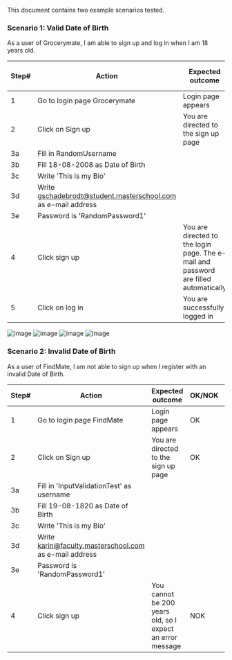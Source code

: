 This document contains two example scenarios tested.


### Scenario 1: Valid Date of Birth

As a user of Grocerymate, I am able to sign up and log in when I am 18 years old.

| Step# | Action                        | Expected outcome                                                                                   | OK/NOK | URL                      | Link to issue |
|-------|-------------------------------|-----------------------------------------------------------------------------------------------------|--------|--------------------------|---------------|
| 1     | Go to login page Grocerymate     | Login page appears                                                                                  | OK     | [https://grocerymate.masterschool.com/](https://grocery.masterschool.com/) |               |
| 2     | Click on Sign up              | You are directed to the sign up page                                                                | OK     | /auth                    |               |
| 3a    | Fill in RandomUsername        |                                                                                                     |        |                          |               |
| 3b    | Fill 18-08-2008 as Date of Birth |                                                                                                     |        |                          |               |
| 3c    | Write 'This is my Bio'        |                                                                                                     |        |                          |               |
| 3d    | Write gschadebrodt@student.masterschool.com as e-mail address |                                                                                                     |        |                          |               |
| 3e    | Password is 'RandomPassword1' |                                                                                                     |        |                          |               |
| 4     | Click sign up                 | You are directed to the login page. The e-mail and password are filled automatically                | OK     |                          |               |
| 5     | Click on log in               | You are successfully logged in                                                                      | OK     |                          |               |

![image](https://github.com/user-attachments/assets/a593d7b6-456f-4094-9c8a-dc88f4b4ef4c)
![image](https://github.com/user-attachments/assets/4c8dafd1-dd9b-4ee7-9779-0525cade6d46)
![image](https://github.com/user-attachments/assets/2972e9bd-76fc-421f-8d4f-2d175d9a2a2d)
![image](https://github.com/user-attachments/assets/f210f720-d67f-41d7-a94e-454b1142d5c0)


### Scenario 2: Invalid Date of Birth

As a user of FindMate, I am not able to sign up when I register with an invalid Date of Birth.

| Step# | Action                               | Expected outcome                                           | OK/NOK | URL                                                | Link to issue               |
|-------|--------------------------------------|------------------------------------------------------------|--------|----------------------------------------------------|-----------------------------|
| 1     | Go to login page FindMate            | Login page appears                                         | OK     | [https://findmate.masterschool.com/](https://findmate.masterschool.com/)     |                             |
| 2     | Click on Sign up                     | You are directed to the sign up page                       | OK     | /auth                                              |                             |
| 3a    | Fill in 'InputValidationTest' as username |                                                            |        |                                                    |                             |
| 3b    | Fill 19-08-1820 as Date of Birth     |                                                            |        |                                                    |                             |
| 3c    | Write 'This is my Bio'               |                                                            |        |                                                    |                             |
| 3d    | Write karin@faculty.masterschool.com as e-mail address |                                                            |        |                                                    |                             |
| 3e    | Password is 'RandomPassword1'        |                                                            |        |                                                    |                             |
| 4     | Click sign up                        | You cannot be 200 years old, so I expect an error message  | NOK    |                                                    | [https://github.com/software-engineering-ms/example-portfolio/issues/2](https://github.com/software-engineering-ms/example-portfolio/issues/2) |
